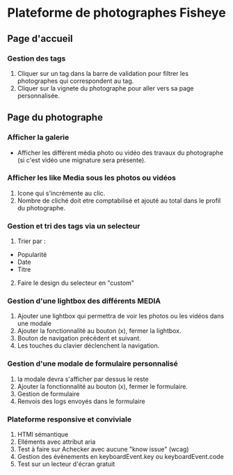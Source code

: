 # Plateforme de photographes Fisheye

## Page d'accueil

### Gestion des tags
1. Cliquer sur un tag dans la barre de validation pour filtrer les photographes qui correspondent au tag.
2. Cliquer sur la vignete du photographe pour aller vers sa page personnalisée.

## Page du photographe

### Afficher la galerie 
  * Afficher les différent média photo ou vidéo des travaux du photographe (si c'est vidéo une mignature sera présente).

### Afficher les like Media sous les photos ou vidéos
1. Icone qui s'incrémente au clic.
2. Nombre de cliché doit etre comptabilisé et ajouté au total dans le profil du photographe.

### Gestion et tri des tags via un selecteur
1. Trier par :
  * Popularité
  * Date
  * Titre
2. Faire le design du selecteur en "custom"

### Gestion d'une lightbox des différents MEDIA
1. Ajouter une lightbox qui permettra de voir les photos ou les vidéos dans une modale
1. Ajouter la fonctionnalité au bouton (x), fermer la lightbox.
3. Bouton de navigation précédent et suivant.
4. Les touches du clavier déclenchent la navigation.

### Gestion d'une modale de formulaire personnalisé
1. la modale devra s'afficher par dessus le reste
2. Ajouter la fonctionnalité au bouton (x), fermer le formulaire.
3. Gestion de formulaire
4. Renvois des logs envoyés dans le formulaire

### Plateforme responsive et conviviale
1. HTMl sémantique
2. Elléments avec attribut aria
3. Test à faire sur Achecker avec aucune "know issue" (wcag)
4. Gestion des évènements en keyboardEvent.key ou keyboardEvent.code
5. Test sur un lecteur d'écran gratuit
